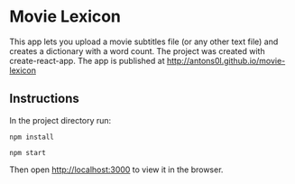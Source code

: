 # Movie Lexicon

This app lets you upload a movie subtitles file (or any other text file) and creates a dictionary with a word count. The project was created with create-react-app. The app is published at http://antons0l.github.io/movie-lexicon

## Instructions

In the project directory run:

`npm install`

`npm start`

Then open [http://localhost:3000](http://localhost:3000) to view it in the browser.

